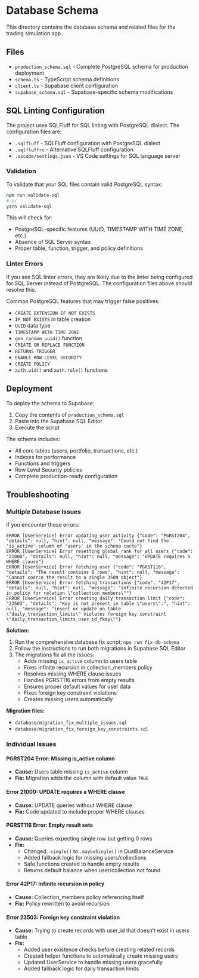# Database Schema

This directory contains the database schema and related files for the trading simulation app.

## Files

- `production_schema.sql` - Complete PostgreSQL schema for production deployment
- `schema.ts` - TypeScript schema definitions
- `client.ts` - Supabase client configuration
- `supabase_schema.sql` - Supabase-specific schema modifications

## SQL Linting Configuration

The project uses SQLFluff for SQL linting with PostgreSQL dialect. The configuration files are:

- `.sqlfluff` - SQLFluff configuration with PostgreSQL dialect
- `.sqlfluffrc` - Alternative SQLFluff configuration
- `.vscode/settings.json` - VS Code settings for SQL language server

### Validation

To validate that your SQL files contain valid PostgreSQL syntax:

```bash
npm run validate-sql
# or
yarn validate-sql
```

This will check for:

- PostgreSQL-specific features (UUID, TIMESTAMP WITH TIME ZONE, etc.)
- Absence of SQL Server syntax
- Proper table, function, trigger, and policy definitions

### Linter Errors

If you see SQL linter errors, they are likely due to the linter being configured for SQL Server instead of PostgreSQL. The configuration files above should resolve this.

Common PostgreSQL features that may trigger false positives:

- `CREATE EXTENSION IF NOT EXISTS`
- `IF NOT EXISTS` in table creation
- `UUID` data type
- `TIMESTAMP WITH TIME ZONE`
- `gen_random_uuid()` function
- `CREATE OR REPLACE FUNCTION`
- `RETURNS TRIGGER`
- `ENABLE ROW LEVEL SECURITY`
- `CREATE POLICY`
- `auth.uid()` and `auth.role()` functions

## Deployment

To deploy the schema to Supabase:

1. Copy the contents of `production_schema.sql`
2. Paste into the Supabase SQL Editor
3. Execute the script

The schema includes:

- All core tables (users, portfolio, transactions, etc.)
- Indexes for performance
- Functions and triggers
- Row Level Security policies
- Complete production-ready configuration

## Troubleshooting

### Multiple Database Issues

If you encounter these errors:

```
ERROR [UserService] Error updating user activity {"code": "PGRST204", "details": null, "hint": null, "message": "Could not find the 'is_active' column of 'users' in the schema cache"}
ERROR [UserService] Error resetting global_rank for all users {"code": "21000", "details": null, "hint": null, "message": "UPDATE requires a WHERE clause"}
ERROR [UserService] Error fetching user {"code": "PGRST116", "details": "The result contains 0 rows", "hint": null, "message": "Cannot coerce the result to a single JSON object"}
ERROR [UserService] Error fetching transactions {"code": "42P17", "details": null, "hint": null, "message": "infinite recursion detected in policy for relation \"collection_members\""}
ERROR [UserService] Error creating daily transaction limit {"code": "23503", "details": "Key is not present in table \"users\".", "hint": null, "message": "insert or update on table \"daily_transaction_limits\" violates foreign key constraint \"daily_transaction_limits_user_id_fkey\""}
```

**Solution:**

1. Run the comprehensive database fix script: `npm run fix-db-schema`
2. Follow the instructions to run both migrations in Supabase SQL Editor
3. The migrations fix all the issues:
   - Adds missing `is_active` column to users table
   - Fixes infinite recursion in collection_members policy
   - Resolves missing WHERE clause issues
   - Handles PGRST116 errors from empty results
   - Ensures proper default values for user data
   - Fixes foreign key constraint violations
   - Creates missing users automatically

**Migration files:**

- `database/migration_fix_multiple_issues.sql`
- `database/migration_fix_foreign_key_constraints.sql`

### Individual Issues

#### PGRST204 Error: Missing is_active column

- **Cause:** Users table missing `is_active` column
- **Fix:** Migration adds the column with default value `TRUE`

#### Error 21000: UPDATE requires a WHERE clause

- **Cause:** UPDATE queries without WHERE clause
- **Fix:** Code updated to include proper WHERE clauses

#### PGRST116 Error: Empty result sets

- **Cause:** Queries expecting single row but getting 0 rows
- **Fix:**
  - Changed `.single()` to `.maybeSingle()` in DualBalanceService
  - Added fallback logic for missing users/collections
  - Safe functions created to handle empty results
  - Returns default balance when user/collection not found

#### Error 42P17: Infinite recursion in policy

- **Cause:** Collection_members policy referencing itself
- **Fix:** Policy rewritten to avoid recursion

#### Error 23503: Foreign key constraint violation

- **Cause:** Trying to create records with user_id that doesn't exist in users table
- **Fix:**
  - Added user existence checks before creating related records
  - Created helper functions to automatically create missing users
  - Updated UserService to handle missing users gracefully
  - Added fallback logic for daily transaction limits
